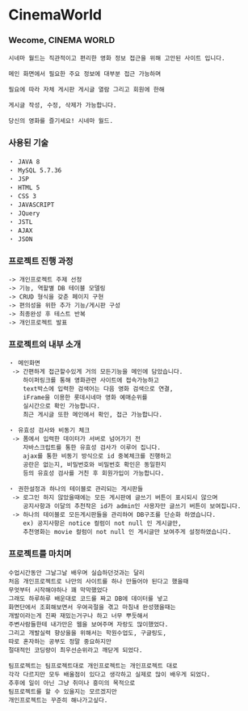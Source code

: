 # CinemaWorld

### Wecome, CINEMA WORLD
    시네마 월드는 직관적이고 편리한 영화 정보 접근을 위해 고안된 사이트 입니다.

    메인 화면에서 필요한 주요 정보에 대부분 접근 가능하며

    필요에 따라 자체 게시판 게시글 열람 그리고 회원에 한해

    게시글 작성, 수정, 삭제가 가능합니다.

    당신의 영화를 즐기세요! 시네마 월드.
    
### 사용된 기술
    ・ JAVA 8
    ・ MySQL 5.7.36
    ・ JSP
    ・ HTML 5
    ・ CSS 3
    ・ JAVASCRIPT
    ・ JQuery
    ・ JSTL
    ・ AJAX
    ・ JSON
    
### 프로젝트 진행 과정
    -> 개인프로젝트 주제 선정
    -> 기능, 역할별 DB 테이블 모델링
    -> CRUD 형식을 갖춘 페이지 구현
    -> 편의성을 위한 추가 기능/게시판 구성
    -> 최종완성 후 테스트 반복
    -> 개인프로젝트 발표
    
### 프로젝트의 내부 소개
    ・ 메인화면
     -> 간편하게 접근할수있게 거의 모든기능을 메인에 담았습니다.
        하이퍼링크를 통해 영화관련 사이트에 접속가능하고
        text박스에 입력한 검색어는 다음 영화 검색으로 연결,
        iFrame을 이용한 롯데시네마 영화 예매순위를
        실시간으로 확인 가능합니다.
        최근 게시글 또한 메인에서 확인, 접근 가능합니다.
    
    ・ 유효성 검사와 비동기 체크
     -> 폼에서 입력한 데이터가 서버로 넘어가기 전
        자바스크립트를 통한 유효성 검사가 이루어 집니다.
        ajax를 통한 비동기 방식으로 id 중복체크를 진행하고
        공란은 없는지, 비밀번호와 비밀번호 확인은 동일한지
        등의 유효성 검사를 거친 후 회원가입이 가능합니다.
        
    ・ 권한설정과 하나의 테이블로 관리되는 게시판들
     -> 로그인 하지 않았을때에는 모든 게시판에 글쓰기 버튼이 표시되시 않으며
        공지사항과 이달의 추천작은 id가 admin인 사용자만 글쓰기 버튼이 보여집니다.
     -> 하나의 테이블로 모든게시판들을 관리하여 DB구조를 단순화 하였습니다.
        ex) 공지사항은 notice 컬럼이 not null 인 게시글만,
        추천영화는 movie 컬럼이 not null 인 게시글만 보여주게 설정하였습니다.
        
### 프로젝트를 마치며
    수업시간동안 그날그날 배우며 실습하던것과는 달리
    처음 개인프로젝트로 나만의 사이트를 하나 만들어야 된다고 했을때
    무엇부터 시작해야하나 꽤 막막했었다
    그래도 하루하루 배운대로 코드를 짜고 DB에 데이터를 넣고
    화면단에서 조회해보면서 우여곡절을 겪고 마침내 완성했을때는
    개발이라는게 진짜 재밌는거구나 하고 너무 뿌듯해서
    주변사람들한테 내가만은 웹을 보여주며 자랑도 많이했었다.
    그리고 개발실력 향상을을 위해서는 학원수업도, 구글링도,
    따로 혼자하는 공부도 정말 중요하지만
    절대적인 코딩량이 최우선순위라고 깨닫게 되었다.
    
    팀프로젝트는 팀프로젝트대로 개인프로젝트는 개인프로젝트 대로
    각각 다르지만 모두 배울점이 있다고 생각하고 실제로 많이 배우게 되었다.
    추후에 일이 아닌 그냥 취미나 흥미의 목적으로
    팀프로젝트를 할 수 있을지는 모르겠지만
    개인프로젝트는 꾸준히 해나가고싶다.
    
